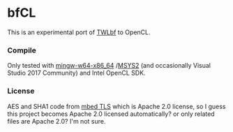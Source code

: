# bfCL
This is an experimental port of [TWLbf](https://github.com/Jimmy-Z/TWLbf) to OpenCL.

### Compile
Only tested with [mingw-w64-x86_64](https://mingw-w64.org/)
/[MSYS2](http://www.msys2.org/)
(and occasionally Visual Studio 2017 Community) and Intel OpenCL SDK.

### License
AES and SHA1 code from [mbed TLS](https://github.com/ARMmbed/mbedtls/) which is Apache 2.0 license,
so I guess this project becomes Apache 2.0 licensed automatically?
or only related files are Apache 2.0? I'm not sure.
